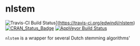 # nlstem

![Travis-CI Build Status](https://travis-ci.org/edwindj/nlstem.svg?branch=master)](https://travis-ci.org/edwindj/nlstem)
[![CRAN_Status_Badge](http://www.r-pkg.org/badges/version/nlstem)](https://cran.r-project.org/package=nlstem)
[![AppVeyor Build Status](https://ci.appveyor.com/api/projects/status/github/edwindj/nlstem?branch=master&svg=true)](https://ci.appveyor.com/project/edwindj/nlstem)

`nlstem` is a wrapper for several Dutch stemming algorithms'


